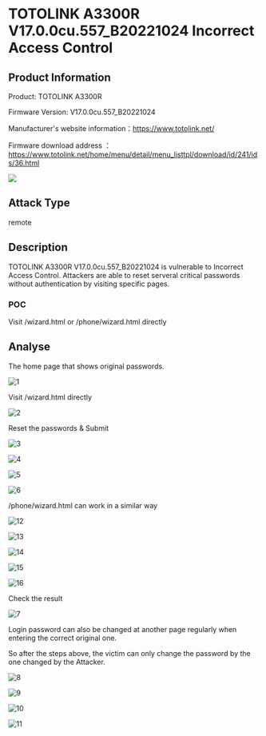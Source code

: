 # TOTOLINK A3300R V17.0.0cu.557_B20221024 Incorrect Access Control



## Product Information

Product: TOTOLINK A3300R

Firmware Version: V17.0.0cu.557_B20221024 

Manufacturer's website information：https://www.totolink.net/ 

Firmware download address ：https://www.totolink.net/home/menu/detail/menu_listtpl/download/id/241/ids/36.html 



![](images/0.png)



## Attack Type

remote



## Description

TOTOLINK A3300R V17.0.0cu.557_B20221024 is vulnerable to Incorrect Access Control. Attackers are able to reset serveral critical passwords without authentication by visiting specific pages.



### POC

Visit /wizard.html or /phone/wizard.html directly



## Analyse

The home page that shows original passwords.

![1](images/1.png)

Visit /wizard.html directly

![2](images/2.png)

Reset the passwords & Submit

![3](images/3.png)

![4](images/4.png)

![5](images/5.png)

![6](images/6.png)

/phone/wizard.html can work in a similar way

![12](images/12.png)

![13](images/13.png)

![14](images/14.png)

![15](images/15.png)

![16](images/16.png)

Check the result

![7](images/7.png)

Login password can also be changed at another page regularly when entering the correct original one. 

So after the steps above, the victim can only change the password by the one changed by the Attacker.

![8](images/8.png)

![9](images/9.png)

![10](images/10.png)

![11](images/11.png)